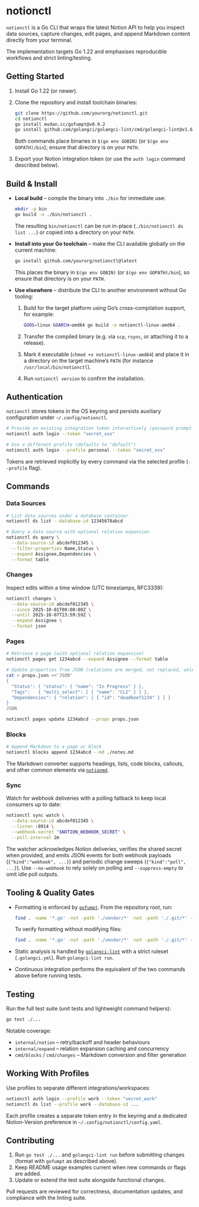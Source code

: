 # notionctl

`notionctl` is a Go CLI that wraps the latest Notion API to help you inspect data sources, capture changes, edit pages, and append Markdown content directly from your terminal.

The implementation targets Go 1.22 and emphasises reproducible workflows and strict linting/testing.

## Getting Started

1. Install Go 1.22 (or newer).  
2. Clone the repository and install toolchain binaries:

   ```sh
   git clone https://github.com/yourorg/notionctl.git
   cd notionctl
   go install mvdan.cc/gofumpt@v0.9.2
   go install github.com/golangci/golangci-lint/cmd/golangci-lint@v1.64.8
   ```

   Both commands place binaries in `$(go env GOBIN)` (or `$(go env GOPATH)/bin`); ensure that directory is on your `PATH`.

3. Export your Notion integration token (or use the `auth login` command described below).

## Build & Install

- **Local build** – compile the binary into `./bin` for immediate use:

  ```sh
  mkdir -p bin
  go build -o ./bin/notionctl .
  ```

  The resulting `bin/notionctl` can be run in-place (`./bin/notionctl ds list ...`) or copied into a directory on your `PATH`.

- **Install into your Go toolchain** – make the CLI available globally on the current machine:

  ```sh
  go install github.com/yourorg/notionctl@latest
  ```

  This places the binary in `$(go env GOBIN)` (or `$(go env GOPATH)/bin`), so ensure that directory is on your `PATH`.

- **Use elsewhere** – distribute the CLI to another environment without Go tooling:

  1. Build for the target platform using Go’s cross-compilation support, for example:

     ```sh
     GOOS=linux GOARCH=amd64 go build -o notionctl-linux-amd64 .
     ```

  2. Transfer the compiled binary (e.g. via `scp`, `rsync`, or attaching it to a release).
  3. Mark it executable (`chmod +x notionctl-linux-amd64`) and place it in a directory on the target machine’s `PATH` (for instance `/usr/local/bin/notionctl`).
  4. Run `notionctl version` to confirm the installation.

## Authentication

`notionctl` stores tokens in the OS keyring and persists auxiliary configuration under `~/.config/notionctl`.

```sh
# Provide an existing integration token interactively (password prompt is hidden)
notionctl auth login --token "secret_xxx"

# Use a different profile (defaults to "default")
notionctl auth login --profile personal --token "secret_xxx"
```

Tokens are retrieved implicitly by every command via the selected profile (`--profile` flag).

## Commands

### Data Sources

```sh
# List data sources under a database container
notionctl ds list --database-id 12345678abcd

# Query a data source with optional relation expansion
notionctl ds query \
  --data-source-id abcdef012345 \
  --filter-properties Name,Status \
  --expand Assignee,Dependencies \
  --format table
```

### Changes

Inspect edits within a time window (UTC timestamps, RFC3339):

```sh
notionctl changes \
  --data-source-id abcdef012345 \
  --since 2025-10-01T00:00:00Z \
  --until 2025-10-07T23:59:59Z \
  --expand Assignee \
  --format json
```

### Pages

```sh
# Retrieve a page (with optional relation expansion)
notionctl pages get 1234abcd --expand Assignee --format table

# Update properties from JSON (relations are merged, not replaced, unless --replace-relations is used)
cat > props.json <<'JSON'
{
  "Status": { "status": { "name": "In Progress" } },
  "Tags":   { "multi_select": [ { "name": "CLI" } ] },
  "Dependencies": { "relation": [ { "id": "deadbeef1234" } ] }
}
JSON

notionctl pages update 1234abcd --props props.json
```

### Blocks

```sh
# Append Markdown to a page or block
notionctl blocks append 1234abcd --md ./notes.md
```

The Markdown converter supports headings, lists, code blocks, callouts, and other common elements via [`notionmd`](https://github.com/brittonhayes/notionmd).

### Sync

Watch for webhook deliveries with a polling fallback to keep local consumers up to date:

```sh
notionctl sync watch \
  --data-source-id abcdef012345 \
  --listen :8914 \
  --webhook-secret "$NOTION_WEBHOOK_SECRET" \
  --poll-interval 2m
```

The watcher acknowledges Notion deliveries, verifies the shared secret when provided, and emits JSON events for both webhook payloads (`{"kind":"webhook", ...}`) and periodic change sweeps (`{"kind":"poll", ...}`). Use `--no-webhook` to rely solely on polling and `--suppress-empty` to omit idle poll outputs.

## Tooling & Quality Gates

- Formatting is enforced by [`gofumpt`](https://github.com/mvdan/gofumpt). From the repository root, run:

  ```sh
  find . -name '*.go' -not -path './vendor/*' -not -path './.git/*' -print0 | xargs -0 gofumpt -w
  ```

  To verify formatting without modifying files:

  ```sh
  find . -name '*.go' -not -path './vendor/*' -not -path './.git/*' -print0 | xargs -0 gofumpt -l
  ```

- Static analysis is handled by [`golangci-lint`](https://github.com/golangci/golangci-lint) with a strict ruleset (`.golangci.yml`). Run `golangci-lint run`.
- Continuous integration performs the equivalent of the two commands above before running tests.

## Testing

Run the full test suite (unit tests and lightweight command helpers):

```sh
go test ./...
```

Notable coverage:

- `internal/notion` – retry/backoff and header behaviours
- `internal/expand` – relation expansion caching and concurrency
- `cmd/blocks` / `cmd/changes` – Markdown conversion and filter generation

## Working With Profiles

Use profiles to separate different integrations/workspaces:

```sh
notionctl auth login --profile work --token "secret_work"
notionctl ds list --profile work --database-id ...
```

Each profile creates a separate token entry in the keyring and a dedicated Notion-Version preference in `~/.config/notionctl/config.yaml`.

## Contributing

1. Run `go test ./...` and `golangci-lint run` before submitting changes (format with `gofumpt` as described above).
2. Keep README usage examples current when new commands or flags are added.
3. Update or extend the test suite alongside functional changes.

Pull requests are reviewed for correctness, documentation updates, and compliance with the linting suite.
